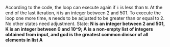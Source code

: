 According to the code, the loop can execute again if `i` is less than `N`. At the end of the last iteration, `N` is an integer between 2 and 501. To execute the loop one more time, `N` needs to be adjusted to be greater than or equal to 2. No other states need adjustment.
State: **N is an integer between 2 and 501, K is an integer between 0 and 10^9; A is a non-empty list of integers obtained from input, and gcd is the greatest common divisor of all elements in list A**